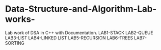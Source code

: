 # Data-Structure-and-Algorithm-Lab-works-
Lab work of DSA in C++ with Documentation.
LAB1-STACK
LAB2-QUEUE
LAB3-LIST
LAB4-LINKED LIST
LAB5-RECURSION
LAB6-TREES
LAB7-SORTING
